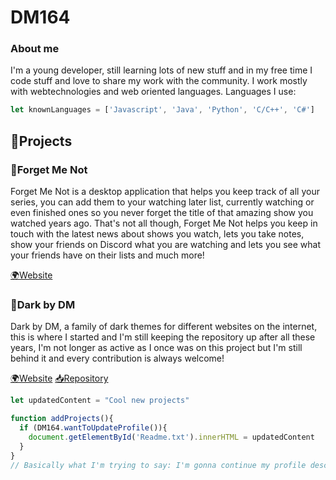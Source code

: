 # **DM164**

### About me
I'm a young developer, still learning lots of new stuff and in my free time I code stuff and love to share my work with the community.
I work mostly with webtechnologies and web oriented languages.
Languages I use:

```javascript
let knownLanguages = ['Javascript', 'Java', 'Python', 'C/C++', 'C#']
```

## 📂Projects

### 🌸Forget Me Not
Forget Me Not is a desktop application that helps you keep track of all your series, you can add them to your watching later list, currently watching or even finished ones so you never forget the title of that amazing show you watched years ago. That's not all though, Forget Me Not helps you keep in touch with the latest news about shows you watch, lets you take notes, show your friends on Discord what you are watching and lets you see what your friends have on their lists and much more!

[🌍Website](https://forget-me-not.app)

### 🌙Dark by DM
Dark by DM, a family of dark themes for different websites on the internet, this is where I started and I'm still keeping the repository up after all these years, I'm not longer as active as I once was on this project but I'm still behind it and every contribution is always welcome!

[🌍Website](https://darkbydm.now.sh)
[📥Repository](https://github.com/DM164/Dark-by-DM)

```javascript
let updatedContent = "Cool new projects"

function addProjects(){
  if (DM164.wantToUpdateProfile()){
    document.getElementById('Readme.txt').innerHTML = updatedContent
  }
}
// Basically what I'm trying to say: I'm gonna continue my profile description later on
```

<!--
**DM164/dm164** is a ✨ _special_ ✨ repository because its `README.md` (this file) appears on your GitHub profile.

Here are some ideas to get you started:

- 🔭 I’m currently working on ...
- 🌱 I’m currently learning ...
- 👯 I’m looking to collaborate on ...
- 🤔 I’m looking for help with ...
- 💬 Ask me about ...
- 📫 How to reach me: ...
- 😄 Pronouns: ...
- ⚡ Fun fact: ...
-->
